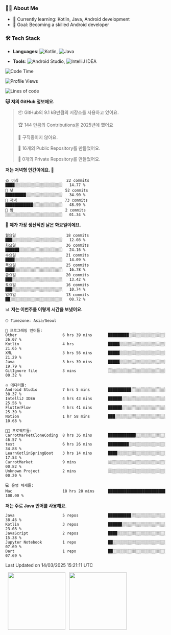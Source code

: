 ### 👨‍💻 About Me
- 🌱 Currently learning: Kotlin, Java, Android development
- 🎯 Goal: Becoming a skilled Android developer

### 🛠 Tech Stack
- **Languages**: ![Kotlin](https://img.shields.io/badge/Kotlin-0095D5?style=flat-square&logo=kotlin&logoColor=white), 
![Java](https://img.shields.io/badge/Java-007396?style=flat-square&logo=coffeescript&logoColor=white)

- **Tools**:
![Android Studio](https://img.shields.io/badge/Android%20Studio-3DDC84?style=flat-square&logo=android-studio&logoColor=white), 
![IntelliJ IDEA](https://img.shields.io/badge/IntelliJ%20IDEA-000000?style=flat-square&logo=intellij-idea&logoColor=white)

<!--START_SECTION:waka-->
![Code Time](http://img.shields.io/badge/Code%20Time-50%20hrs%2044%20mins-blue)

![Profile Views](http://img.shields.io/badge/Profile%20Views-4-blue)

![Lines of code](https://img.shields.io/badge/%EC%A0%80%EB%8A%94%20%EC%97%AC%ED%83%9C%EA%B9%8C%EC%A7%80%20-62.4%20thousand%20%EC%A4%84%EC%9D%98%20%EC%BD%94%EB%93%9C%EB%A5%BC%20%EC%9E%91%EC%84%B1%ED%96%88%EC%96%B4%EC%9A%94.-blue)

**🐱 저의 GitHub 정보에요.** 

> 📦 GitHub의 9.1 kB만큼의 저장소를 사용하고 있어요. 
 > 
> 🏆 144 만큼의 Contributions을 2025년에 했어요
 > 
> 🚫 구직중이지 않아요.
 > 
> 📜 16개의 Public Repository를 만들었어요. 
 > 
> 🔑 0개의 Private Repository를 만들었어요. 
 > 
**저는 저녁형 인간이에요. 🦉** 

```text
🌞 아침                     22 commits          ████░░░░░░░░░░░░░░░░░░░░░   14.77 % 
🌆 낮　                     52 commits          █████████░░░░░░░░░░░░░░░░   34.90 % 
🌃 저녁                     73 commits          ████████████░░░░░░░░░░░░░   48.99 % 
🌙 밤　                     2 commits           ░░░░░░░░░░░░░░░░░░░░░░░░░   01.34 % 
```
📅 **제가 가장 생산적인 날은 화요일이에요.** 

```text
월요일                      18 commits          ███░░░░░░░░░░░░░░░░░░░░░░   12.08 % 
화요일                      36 commits          ██████░░░░░░░░░░░░░░░░░░░   24.16 % 
수요일                      21 commits          ████░░░░░░░░░░░░░░░░░░░░░   14.09 % 
목요일                      25 commits          ████░░░░░░░░░░░░░░░░░░░░░   16.78 % 
금요일                      20 commits          ███░░░░░░░░░░░░░░░░░░░░░░   13.42 % 
토요일                      16 commits          ███░░░░░░░░░░░░░░░░░░░░░░   10.74 % 
일요일                      13 commits          ██░░░░░░░░░░░░░░░░░░░░░░░   08.72 % 
```


📊 **저는 이번주를 이렇게 시간을 보냈어요.** 

```text
🕑︎ Timezone: Asia/Seoul

💬 프로그래밍 언어들: 
Other                    6 hrs 39 mins       █████████░░░░░░░░░░░░░░░░   36.07 % 
Kotlin                   4 hrs               █████░░░░░░░░░░░░░░░░░░░░   21.65 % 
XML                      3 hrs 56 mins       █████░░░░░░░░░░░░░░░░░░░░   21.29 % 
Java                     3 hrs 39 mins       █████░░░░░░░░░░░░░░░░░░░░   19.79 % 
GitIgnore file           3 mins              ░░░░░░░░░░░░░░░░░░░░░░░░░   00.32 % 

🔥 에디터들: 
Android Studio           7 hrs 5 mins        ██████████░░░░░░░░░░░░░░░   38.37 % 
IntelliJ IDEA            4 hrs 43 mins       ██████░░░░░░░░░░░░░░░░░░░   25.56 % 
FlutterFlow              4 hrs 41 mins       ██████░░░░░░░░░░░░░░░░░░░   25.39 % 
Notion                   1 hr 58 mins        ███░░░░░░░░░░░░░░░░░░░░░░   10.68 % 

🐱‍💻 프로젝트들: 
CarrotMarketCloneCoding  8 hrs 36 mins       ████████████░░░░░░░░░░░░░   46.57 % 
test                     6 hrs 26 mins       █████████░░░░░░░░░░░░░░░░   34.88 % 
LearnKotlinSpringBoot    3 hrs 14 mins       ████░░░░░░░░░░░░░░░░░░░░░   17.53 % 
CarrotMarket             9 mins              ░░░░░░░░░░░░░░░░░░░░░░░░░   00.82 % 
Unknown Project          2 mins              ░░░░░░░░░░░░░░░░░░░░░░░░░   00.20 % 

💻 운영 체제들: 
Mac                      18 hrs 28 mins      █████████████████████████   100.00 % 
```

**저는 주로 Java 언어를 사용해요.** 

```text
Java                     5 repos             ██████████░░░░░░░░░░░░░░░   38.46 % 
Kotlin                   3 repos             ██████░░░░░░░░░░░░░░░░░░░   23.08 % 
JavaScript               2 repos             ████░░░░░░░░░░░░░░░░░░░░░   15.38 % 
Jupyter Notebook         1 repo              ██░░░░░░░░░░░░░░░░░░░░░░░   07.69 % 
Dart                     1 repo              ██░░░░░░░░░░░░░░░░░░░░░░░   07.69 % 
```




 Last Updated on 14/03/2025 15:21:11 UTC
<!--END_SECTION:waka-->

<p>
  <img height="180em" src="https://github-readme-stats.vercel.app/api?username=JongHyun070105&show_icons=true&include_all_commits=true&bg_color=0d1117&title_color=ffffff&text_color=c9d1d9&icon_color=79ff97">
  <img height="180em" src="https://github-readme-stats.vercel.app/api/top-langs/?username=JongHyun070105&layout=compact&langs_count=4&bg_color=0d1117&title_color=ffffff&text_color=c9d1d9&hide=php&hide_repo=EcoStep,mimir,git-session">
</p>
